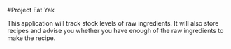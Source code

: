#Project Fat Yak

This application will track stock levels of raw ingredients. It will also store recipes and advise you whether you have enough of the raw ingredients to make the recipe.
